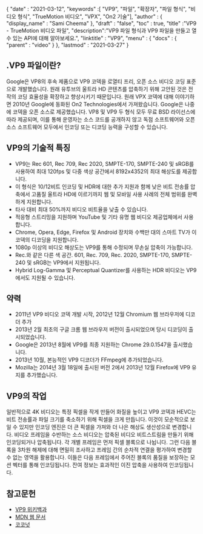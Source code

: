 {
  "date" : "2021-03-12",
  "keywords" :[ "VP9", "파일", "확장자", "파일 형식", "비디오 형식", "TrueMotion 비디오", "VPX", "On2 기술"],
  "author" : {
    "display_name" : "Sami Cheema"
},
  "draft" : "false",
  "toc" : true,
  "title" :"VP9 - TrueMotion 비디오 파일",
  "description":"VP9 파일 형식과 VP9 파일을 만들고 열 수 있는 API에 대해 알아보세요.",
  "linktitle" : "VP9",
  "menu" : {
    "docs" : {
      "parent" : "video"
}
},
  "lastmod" : "2021-03-27"
}

## .VP9 파일이란?

Google은 VP8의 후속 제품으로 VP9 코덱을 로열티 프리, 오픈 소스 비디오 코딩 표준으로 개발했습니다. 원래 유투브의 울트라 HD 콘텐츠를 압축하기 위해 고안된 것은 전작의 코딩 효율성을 확장하고 향상시키기 때문입니다. 원래 VPX 코덱에 대해 이야기하면 2010년 Google에 동화된 On2 Technologies에서 가져왔습니다. Google은 나중에 코덱을 오픈 소스로 제공했습니다. VP8 및 VP9 두 형식 모두 무료 BSD 라이선스에 따라 제공되며, 이를 통해 운영자는 소스 코드를 공개하지 않고 독점 소프트웨어와 오픈 소스 소프트웨어 모두에서 인코딩 또는 디코딩 능력을 구성할 수 있습니다.

## VP9의 기술적 특징

* VP9는 Rec 601, Rec 709, Rec 2020, SMPTE-170, SMPTE-240 및 sRGB를 사용하여 최대 120fps 및 다중 색상 공간에서 8192x4352의 최대 해상도를 제공합니다.
* 이 형식은 10/12비트 인코딩 및 HDR에 대한 추가 지원과 함께 낮은 비트 전송률 압축에서 고품질 울트라 HD에 이르기까지 웹 및 모바일 사용 사례의 전체 범위를 완벽하게 지원합니다.
* 타사 대비 최대 50%까지 비디오 비트율을 낮출 수 있습니다.
* 적응형 스트리밍을 지원하며 YouTube 및 기타 유명 웹 비디오 제공업체에서 사용합니다.
* Chrome, Opera, Edge, Firefox 및 Android 장치와 수백만 대의 스마트 TV가 이 코덱의 디코딩을 지원합니다.
* 1080p 이상의 비디오 해상도는 VP9를 통해 수정되며 무손실 압축이 가능합니다.
* Rec.와 같은 다른 색 공간. 601, Rec. 709, Rec. 2020, SMPTE-170, SMPTE-240 및 sRGB는 VP9에서 지원됩니다.
* Hybrid Log-Gamma 및 Perceptual Quantizer를 사용하는 HDR 비디오는 VP9에서도 지원될 수 있습니다.


## 약력

* 2011년 VP9 비디오 코덱 개발 시작, 2012년 12월 Chromium 웹 브라우저에 디코더 추가
* 2013년 2월 최초의 구글 크롬 웹 브라우저 버전이 출시되었으며 당시 디코딩이 출시되었습니다.
* Google은 2013년 8월에 VP9를 최종 지원하는 Chrome 29.0.1547을 출시했습니다.
* 2013년 10월, 본능적인 VP9 디코더가 FFmpeg에 추가되었습니다.
* Mozilla는 2014년 3월 18일에 출시된 버전 2에서 2013년 12월 Firefox에 VP9 유지를 추가했습니다.
 

## VP9의 작업

일반적으로 4K 비디오는 특정 픽셀을 작게 만들어 화질을 높이고 VP9 코덱과 HEVC는 비트 전송률과 파일 크기를 축소하기 위해 픽셀을 크게 만듭니다. 이것이 모순적으로 보일 수 있지만 인코딩 엔진은 더 큰 픽셀을 가져와 더 나은 해상도 생산성으로 변경합니다. 비디오 프레임을 수반하는 소스 비디오는 압축된 비디오 비트스트림을 만들기 위해 인코딩되거나 압축됩니다. 각 개별 프레임은 먼저 픽셀 블록으로 나뉩니다. 그런 다음 블록을 3차원 해제에 대해 면밀히 조사하고 프레임 간의 순차적 연결을 평가하여 변경할 수 없는 영역을 활용합니다. 이들은 다음 프레임에서 주어진 블록의 품질을 보장하는 모션 벡터를 통해 인코딩됩니다. 잔여 정보는 효과적인 이진 압축을 사용하여 인코딩됩니다.

## 참고문헌

* [VP9 위키백과](https://en.wikipedia.org/wiki/VP9)
* [MDN 웹 문서](https://developer.mozilla.org/en-US/docs/Web/Media/Formats/Video_codecs#vp9)
* [코코넛](https://www.coconut.co/)

